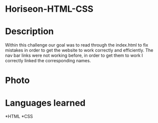 # Horiseon-HTML-CSS

# Description
Within this challenge our goal was to read through the index.html to fix mistakes in order to get the website to work correctly and efficiently. The nav bar links were not working before, in order to get them to work I correctly linked the corresponding names.

# Photo


# Languages learned
 *HTML
 *CSS
 
 
 
